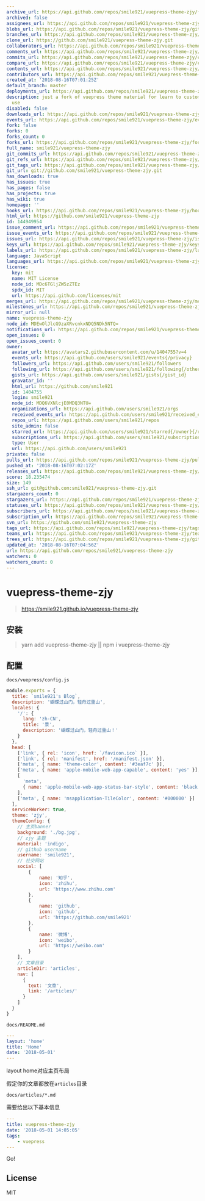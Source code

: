 ```yaml
---
archive_url: https://api.github.com/repos/smile921/vuepress-theme-zjy/{archive_format}{/ref}
archived: false
assignees_url: https://api.github.com/repos/smile921/vuepress-theme-zjy/assignees{/user}
blobs_url: https://api.github.com/repos/smile921/vuepress-theme-zjy/git/blobs{/sha}
branches_url: https://api.github.com/repos/smile921/vuepress-theme-zjy/branches{/branch}
clone_url: https://github.com/smile921/vuepress-theme-zjy.git
collaborators_url: https://api.github.com/repos/smile921/vuepress-theme-zjy/collaborators{/collaborator}
comments_url: https://api.github.com/repos/smile921/vuepress-theme-zjy/comments{/number}
commits_url: https://api.github.com/repos/smile921/vuepress-theme-zjy/commits{/sha}
compare_url: https://api.github.com/repos/smile921/vuepress-theme-zjy/compare/{base}...{head}
contents_url: https://api.github.com/repos/smile921/vuepress-theme-zjy/contents/{+path}
contributors_url: https://api.github.com/repos/smile921/vuepress-theme-zjy/contributors
created_at: '2018-08-16T07:01:25Z'
default_branch: master
deployments_url: https://api.github.com/repos/smile921/vuepress-theme-zjy/deployments
description: just a fork of vuepress theme material for learn to custom for my own
  use
disabled: false
downloads_url: https://api.github.com/repos/smile921/vuepress-theme-zjy/downloads
events_url: https://api.github.com/repos/smile921/vuepress-theme-zjy/events
fork: false
forks: 0
forks_count: 0
forks_url: https://api.github.com/repos/smile921/vuepress-theme-zjy/forks
full_name: smile921/vuepress-theme-zjy
git_commits_url: https://api.github.com/repos/smile921/vuepress-theme-zjy/git/commits{/sha}
git_refs_url: https://api.github.com/repos/smile921/vuepress-theme-zjy/git/refs{/sha}
git_tags_url: https://api.github.com/repos/smile921/vuepress-theme-zjy/git/tags{/sha}
git_url: git://github.com/smile921/vuepress-theme-zjy.git
has_downloads: true
has_issues: true
has_pages: false
has_projects: true
has_wiki: true
homepage: ''
hooks_url: https://api.github.com/repos/smile921/vuepress-theme-zjy/hooks
html_url: https://github.com/smile921/vuepress-theme-zjy
id: 144949954
issue_comment_url: https://api.github.com/repos/smile921/vuepress-theme-zjy/issues/comments{/number}
issue_events_url: https://api.github.com/repos/smile921/vuepress-theme-zjy/issues/events{/number}
issues_url: https://api.github.com/repos/smile921/vuepress-theme-zjy/issues{/number}
keys_url: https://api.github.com/repos/smile921/vuepress-theme-zjy/keys{/key_id}
labels_url: https://api.github.com/repos/smile921/vuepress-theme-zjy/labels{/name}
language: JavaScript
languages_url: https://api.github.com/repos/smile921/vuepress-theme-zjy/languages
license:
  key: mit
  name: MIT License
  node_id: MDc6TGljZW5zZTEz
  spdx_id: MIT
  url: https://api.github.com/licenses/mit
merges_url: https://api.github.com/repos/smile921/vuepress-theme-zjy/merges
milestones_url: https://api.github.com/repos/smile921/vuepress-theme-zjy/milestones{/number}
mirror_url: null
name: vuepress-theme-zjy
node_id: MDEwOlJlcG9zaXRvcnkxNDQ5NDk5NTQ=
notifications_url: https://api.github.com/repos/smile921/vuepress-theme-zjy/notifications{?since,all,participating}
open_issues: 0
open_issues_count: 0
owner:
  avatar_url: https://avatars2.githubusercontent.com/u/1404755?v=4
  events_url: https://api.github.com/users/smile921/events{/privacy}
  followers_url: https://api.github.com/users/smile921/followers
  following_url: https://api.github.com/users/smile921/following{/other_user}
  gists_url: https://api.github.com/users/smile921/gists{/gist_id}
  gravatar_id: ''
  html_url: https://github.com/smile921
  id: 1404755
  login: smile921
  node_id: MDQ6VXNlcjE0MDQ3NTU=
  organizations_url: https://api.github.com/users/smile921/orgs
  received_events_url: https://api.github.com/users/smile921/received_events
  repos_url: https://api.github.com/users/smile921/repos
  site_admin: false
  starred_url: https://api.github.com/users/smile921/starred{/owner}{/repo}
  subscriptions_url: https://api.github.com/users/smile921/subscriptions
  type: User
  url: https://api.github.com/users/smile921
private: false
pulls_url: https://api.github.com/repos/smile921/vuepress-theme-zjy/pulls{/number}
pushed_at: '2018-08-16T07:02:17Z'
releases_url: https://api.github.com/repos/smile921/vuepress-theme-zjy/releases{/id}
score: 18.235474
size: 149
ssh_url: git@github.com:smile921/vuepress-theme-zjy.git
stargazers_count: 0
stargazers_url: https://api.github.com/repos/smile921/vuepress-theme-zjy/stargazers
statuses_url: https://api.github.com/repos/smile921/vuepress-theme-zjy/statuses/{sha}
subscribers_url: https://api.github.com/repos/smile921/vuepress-theme-zjy/subscribers
subscription_url: https://api.github.com/repos/smile921/vuepress-theme-zjy/subscription
svn_url: https://github.com/smile921/vuepress-theme-zjy
tags_url: https://api.github.com/repos/smile921/vuepress-theme-zjy/tags
teams_url: https://api.github.com/repos/smile921/vuepress-theme-zjy/teams
trees_url: https://api.github.com/repos/smile921/vuepress-theme-zjy/git/trees{/sha}
updated_at: '2018-08-16T07:04:56Z'
url: https://api.github.com/repos/smile921/vuepress-theme-zjy
watchers: 0
watchers_count: 0
---
```


# vuepress-theme-zjy

> https://smile921.github.io/vuepress-theme-zjy

## 安装
> yarn add vuepress-theme-zjy || npm i vuepress-theme-zjy

## 配置

`docs/vuepress/config.js`

```js
module.exports = {
  title: `smile921's Blog`,
  description: '蝴蝶过山门，轻舟过重山',
  locales: {
    '/': {
      lang: 'zh-CN',
      title: '景',
      description: '蝴蝶过山门，轻舟过重山！'
    }
  },
  head: [
    ['link', { rel: 'icon', href: `/favicon.ico` }],
    ['link', { rel: 'manifest', href: '/manifest.json' }],
    ['meta', { name: 'theme-color', content: '#3eaf7c' }],
    ['meta', { name: 'apple-mobile-web-app-capable', content: 'yes' }],
    [
      'meta',
      { name: 'apple-mobile-web-app-status-bar-style', content: 'black' }
    ],
    ['meta', { name: 'msapplication-TileColor', content: '#000000' }]
  ],
  serviceWorker: true,
  theme: 'zjy',
  themeConfig: {
    // 主页banner
    background: './bg.jpg',
    // zjy 主题
    material: 'indigo',
    // github username
    username: 'smile921',
    // 社交网站
    social: [
        {
            name: '知乎',
            icon: 'zhihu',
            url: 'https://www.zhihu.com'
        },
        {
            name: 'github',
            icon: 'github',
            url: 'https://github.com/smile921'
        },
        {
            name: '微博',
            icon: 'weibo',
            url: 'https://weibo.com'
        }
    ],
    // 文章目录
    articleDir: 'articles',
    nav: [
      {
        text: '文章',
        link: '/articles/'
      }
    ]
  }
}
```

`docs/README.md`

```yaml
---
layout: 'home'
title: 'Home'
date: '2018-05-01'
---
```
layout home对应主页布局

假定你的文章都放在`articles`目录

`docs/articles/*.md`

需要给出以下基本信息

```yaml
---
title: vuepress-theme-zjy
date: '2018-05-01 14:05:05'
tags:
    - vuepress
---
```

Go!


## License

MIT
